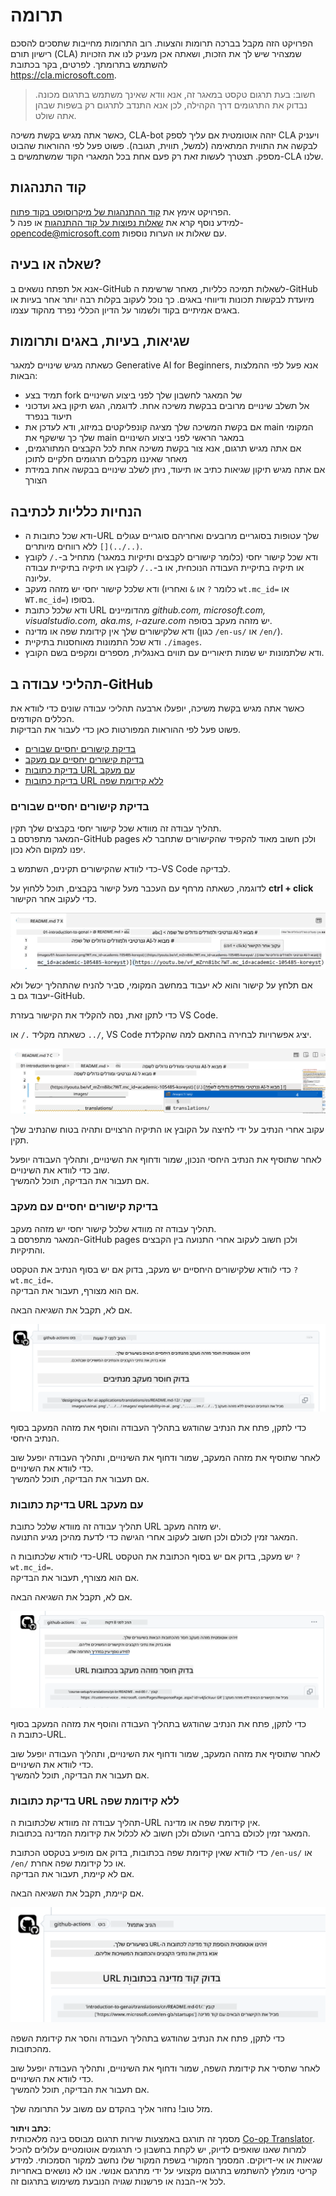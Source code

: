 <!--
CO_OP_TRANSLATOR_METADATA:
{
  "original_hash": "57c41f2af71001a2cff9d8eb797cb843",
  "translation_date": "2025-07-09T06:09:13+00:00",
  "source_file": "CONTRIBUTING.md",
  "language_code": "he"
}
-->
# תרומה

הפרויקט הזה מקבל בברכה תרומות והצעות. רוב התרומות מחייבות שתסכים להסכם רישיון תורם (CLA) שמצהיר שיש לך את הזכות, ושאתה אכן מעניק לנו את הזכויות להשתמש בתרומתך. לפרטים, בקר בכתובת  
<https://cla.microsoft.com>.

> חשוב: בעת תרגום טקסט במאגר זה, אנא וודא שאינך משתמש בתרגום מכונה. נבדוק את התרגומים דרך הקהילה, לכן אנא התנדב לתרגום רק בשפות שבהן אתה שולט.

כאשר אתה מגיש בקשת משיכה, CLA-bot יזהה אוטומטית אם עליך לספק CLA ויעניק לבקשה את התווית המתאימה (למשל, תווית, תגובה). פשוט פעל לפי ההוראות שהבוט מספק. תצטרך לעשות זאת רק פעם אחת בכל המאגרי הקוד שמשתמשים ב-CLA שלנו.

## קוד התנהגות

הפרויקט אימץ את [קוד ההתנהגות של מיקרוסופט בקוד פתוח](https://opensource.microsoft.com/codeofconduct/?WT.mc_id=academic-105485-koreyst).  
למידע נוסף קרא את [שאלות נפוצות על קוד ההתנהגות](https://opensource.microsoft.com/codeofconduct/faq/?WT.mc_id=academic-105485-koreyst) או פנה ל-[opencode@microsoft.com](mailto:opencode@microsoft.com) עם שאלות או הערות נוספות.

## שאלה או בעיה?

אנא אל תפתח נושאים ב-GitHub לשאלות תמיכה כלליות, מאחר שרשימת ה-GitHub מיועדת לבקשות תכונות ודיווחי באגים. כך נוכל לעקוב בקלות רבה יותר אחר בעיות או באגים אמיתיים בקוד ולשמור על הדיון הכללי נפרד מהקוד עצמו.

## שגיאות, בעיות, באגים ותרומות

כשאתה מגיש שינויים למאגר Generative AI for Beginners, אנא פעל לפי ההמלצות הבאות:

* תמיד בצע fork של המאגר לחשבון שלך לפני ביצוע השינויים  
* אל תשלב שינויים מרובים בבקשת משיכה אחת. לדוגמה, הגש תיקון באג ועדכוני תיעוד בנפרד  
* אם בקשת המשיכה שלך מציגה קונפליקטים במיזוג, ודא לעדכן את main המקומי שלך כך שישקף את main במאגר הראשי לפני ביצוע השינויים  
* אם אתה מגיש תרגום, אנא צור בקשת משיכה אחת לכל הקבצים המתורגמים, מאחר שאיננו מקבלים תרגומים חלקיים לתוכן  
* אם אתה מגיש תיקון שגיאות כתיב או תיעוד, ניתן לשלב שינויים בבקשה אחת במידת הצורך

## הנחיות כלליות לכתיבה

- ודא שכל כתובות ה-URL שלך עטופות בסוגריים מרובעים ואחריהם סוגריים עגולים ללא רווחים מיותרים `[](../..)`.  
- ודא שכל קישור יחסי (כלומר קישורים לקבצים ותיקיות במאגר) מתחיל ב-`./` לקובץ או תיקיה בתיקיית העבודה הנוכחית, או ב-`../` לקובץ או תיקיה בתיקיית עבודה עליונה.  
- ודא שלכל קישור יחסי יש מזהה מעקב (כלומר `?` או `&` ואחריו `wt.mc_id=` או `WT.mc_id=`) בסופו.  
- ודא שלכל כתובת URL מהדומיינים _github.com, microsoft.com, visualstudio.com, aka.ms, ו-azure.com_ יש מזהה מעקב בסופה.  
- ודא שלקישורים שלך אין קידומת שפה או מדינה (כגון `/en-us/` או `/en/`).  
- ודא שכל התמונות מאוחסנות בתיקיית `./images`.  
- ודא שלתמונות יש שמות תיאוריים עם תווים באנגלית, מספרים ומקפים בשם הקובץ.

## תהליכי עבודה ב-GitHub

כאשר אתה מגיש בקשת משיכה, יופעלו ארבעה תהליכי עבודה שונים כדי לוודא את הכללים הקודמים.  
פשוט פעל לפי ההוראות המפורטות כאן כדי לעבור את הבדיקות.

- [בדיקת קישורים יחסיים שבורים](../..)  
- [בדיקת קישורים יחסיים עם מעקב](../..)  
- [בדיקת כתובות URL עם מעקב](../..)  
- [בדיקת כתובות URL ללא קידומת שפה](../..)

### בדיקת קישורים יחסיים שבורים

תהליך עבודה זה מוודא שכל קישור יחסי בקבצים שלך תקין.  
המאגר מתפרסם ב-GitHub pages ולכן חשוב מאוד להקפיד שהקישורים שתחבר לא יפנו למקום הלא נכון.

כדי לוודא שהקישורים תקינים, השתמש ב-VS Code לבדיקה.

לדוגמה, כשאתה מרחף עם העכבר מעל קישור בקבצים, תוכל ללחוץ על **ctrl + click** כדי לעקוב אחר הקישור.

![צילום מסך של VS code למעקב אחרי קישורים](../../translated_images/vscode-follow-link.85520ab6a1237adcf01cc9cd8c228ce7b32ae685a034250bd5109e2682b9dfca.he.png)

אם תלחץ על קישור והוא לא יעבוד במחשב המקומי, סביר להניח שהתהליך יכשל ולא יעבוד גם ב-GitHub.

כדי לתקן זאת, נסה להקליד את הקישור בעזרת VS Code.

כשאתה מקליד `./` או `../`, VS Code יציג אפשרויות לבחירה בהתאם למה שהקלדת.

![צילום מסך של VS code לבחירת נתיב יחסי](../../translated_images/vscode-select-relative-path.3804eb73c3a9e5f2d345e3d3288f8173a9e584254d0e505d8bcbc6461dbf1f6c.he.png)

עקוב אחרי הנתיב על ידי לחיצה על הקובץ או התיקיה הרצויים ותהיה בטוח שהנתיב שלך תקין.

לאחר שתוסיף את הנתיב היחסי הנכון, שמור ודחוף את השינויים, ותהליך העבודה יופעל שוב כדי לוודא את השינויים.  
אם תעבור את הבדיקה, תוכל להמשיך.

### בדיקת קישורים יחסיים עם מעקב

תהליך עבודה זה מוודא שלכל קישור יחסי יש מזהה מעקב.  
המאגר מתפרסם ב-GitHub pages ולכן חשוב לעקוב אחרי התנועה בין הקבצים והתיקיות.

כדי לוודא שלקישורים היחסיים יש מעקב, בדוק אם יש בסוף הנתיב את הטקסט `?wt.mc_id=`.  
אם הוא מצורף, תעבור את הבדיקה.

אם לא, תקבל את השגיאה הבאה.

![צילום מסך של תגובת GitHub על חוסר מעקב בקישורים יחסיים](../../translated_images/github-check-paths-missing-tracking-comment.880d4afe03e898ffadeebe0f61f7fdea7525c25238bead9fecabc81a0a83b1c0.he.png)

כדי לתקן, פתח את הנתיב שהודגש בתהליך העבודה והוסף את מזהה המעקב בסוף הנתיב היחסי.

לאחר שתוסיף את מזהה המעקב, שמור ודחוף את השינויים, ותהליך העבודה יופעל שוב כדי לוודא את השינויים.  
אם תעבור את הבדיקה, תוכל להמשיך.

### בדיקת כתובות URL עם מעקב

תהליך עבודה זה מוודא שלכל כתובת URL יש מזהה מעקב.  
המאגר זמין לכולם ולכן חשוב לעקוב אחרי הגישה כדי לדעת מהיכן מגיע התנועה.

כדי לוודא שלכתובות ה-URL יש מעקב, בדוק אם יש בסוף הכתובת את הטקסט `?wt.mc_id=`.  
אם הוא מצורף, תעבור את הבדיקה.

אם לא, תקבל את השגיאה הבאה.

![צילום מסך של תגובת GitHub על חוסר מעקב בכתובות URL](../../translated_images/github-check-urls-missing-tracking-comment.1bd00d20b24a1e2e3179e59e1bd7d44f16637a1bb1ab265562565251166841ef.he.png)

כדי לתקן, פתח את הנתיב שהודגש בתהליך העבודה והוסף את מזהה המעקב בסוף כתובת ה-URL.

לאחר שתוסיף את מזהה המעקב, שמור ודחוף את השינויים, ותהליך העבודה יופעל שוב כדי לוודא את השינויים.  
אם תעבור את הבדיקה, תוכל להמשיך.

### בדיקת כתובות URL ללא קידומת שפה

תהליך עבודה זה מוודא שלכתובות ה-URL אין קידומת שפה או מדינה.  
המאגר זמין לכולם ברחבי העולם ולכן חשוב לא לכלול את קידומת המדינה בכתובות.

כדי לוודא שאין קידומת שפה בכתובות, בדוק אם מופיע בטקסט הכתובת `/en-us/` או `/en/` או כל קידומת שפה אחרת.  
אם לא קיימת, תעבור את הבדיקה.

אם קיימת, תקבל את השגיאה הבאה.

![צילום מסך של תגובת GitHub על קידומת שפה בכתובות URL](../../translated_images/github-check-country-locale-comment.2f4fe93228161dee6ec8210f3d6ccc66af6864f6b178b8d96f30818498fba72a.he.png)

כדי לתקן, פתח את הנתיב שהודגש בתהליך העבודה והסר את קידומת השפה מהכתובות.

לאחר שתסיר את קידומת השפה, שמור ודחוף את השינויים, ותהליך העבודה יופעל שוב כדי לוודא את השינויים.  
אם תעבור את הבדיקה, תוכל להמשיך.

מזל טוב! נחזור אליך בהקדם עם משוב על התרומה שלך.

**כתב ויתור**:  
מסמך זה תורגם באמצעות שירות תרגום מבוסס בינה מלאכותית [Co-op Translator](https://github.com/Azure/co-op-translator). למרות שאנו שואפים לדיוק, יש לקחת בחשבון כי תרגומים אוטומטיים עלולים להכיל שגיאות או אי-דיוקים. המסמך המקורי בשפת המקור שלו נחשב למקור הסמכותי. למידע קריטי מומלץ להשתמש בתרגום מקצועי על ידי מתרגם אנושי. אנו לא נושאים באחריות לכל אי-הבנה או פרשנות שגויה הנובעת משימוש בתרגום זה.